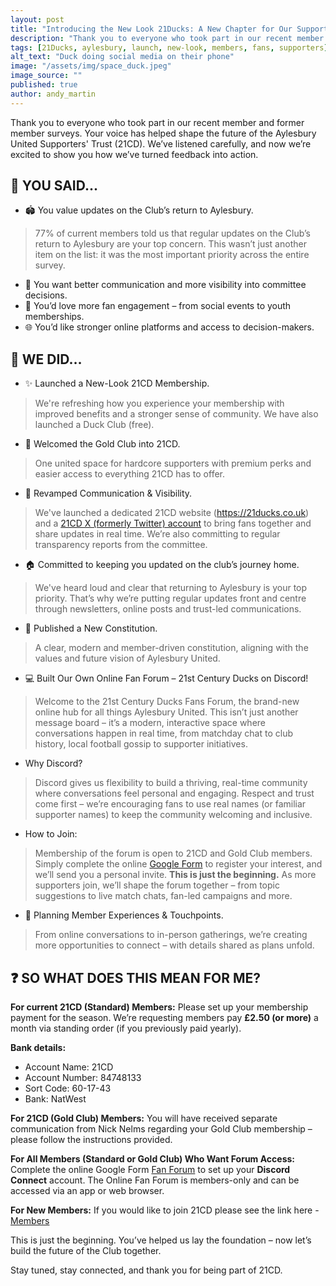 ```yaml
---
layout: post
title: "Introducing the New Look 21Ducks: A New Chapter for Our Supporters"
description: "Thank you to everyone who took part in our recent member and former member surveys. Your voice has helped shape the future of the Aylesbury United Supporters' Trust (21CD)"
tags: [21Ducks, aylesbury, launch, new-look, members, fans, supporters]
alt_text: "Duck doing social media on their phone"
image: "/assets/img/space_duck.jpeg"
image_source: ""
published: true
author: andy_martin
---
```

Thank you to everyone who took part in our recent member and former member surveys. Your voice has helped shape the future of the Aylesbury United Supporters' Trust (21CD). We’ve listened carefully, and now we’re excited to show you how we’ve turned feedback into action.

## 💬 YOU SAID...
* 🏟 You value updates on the Club’s return to Aylesbury.
> 77% of current members told us that regular updates on the Club’s return to Aylesbury are your top concern. This wasn’t just another item on the list: it was the most important priority across the entire survey.
* 💬 You want better communication and more visibility into committee decisions.
* 🎉 You’d love more fan engagement – from social events to youth memberships.
* 🌐 You’d like stronger online platforms and access to decision-makers.

## 🚀 WE DID…
* ✨ Launched a New-Look 21CD Membership.
> We're refreshing how you experience your membership with improved benefits and a stronger sense of community. We have also launched a Duck Club (free).
* 🥇 Welcomed the Gold Club into 21CD.
> One united space for hardcore supporters with premium perks and easier access to everything 21CD has to offer.
* 📢 Revamped Communication & Visibility.
>We've launched a dedicated 21CD website (https://21ducks.co.uk) and a [21CD X (formerly Twitter) account](https://x.com/21DucksTrust) to bring fans together and share updates in real time. We’re also committing to regular transparency reports from the committee.
* 🏠 Committed to keeping you updated on the club’s journey home.
> We've heard loud and clear that returning to Aylesbury is your top priority. That’s why we’re putting regular updates front and centre through newsletters, online posts and trust-led communications.
* 📜 Published a New Constitution.
> A clear, modern and member-driven constitution, aligning with the values and future vision of Aylesbury United.
* 💻 Built Our Own Online Fan Forum – 21st Century Ducks on Discord!
> Welcome to the 21st Century Ducks Fans Forum, the brand-new online hub for all things Aylesbury United. This isn’t just another message board – it’s a modern, interactive space where conversations happen in real time, from matchday chat to club history, local football gossip to supporter initiatives.
* Why Discord?
> Discord gives us flexibility to build a thriving, real-time community where conversations feel personal and engaging. Respect and trust come first – we’re encouraging fans to use real names (or familiar supporter names) to keep the community welcoming and inclusive.
* How to Join:
> Membership of the forum is open to 21CD and Gold Club members. Simply complete the online [Google Form](/members/forum.html) to register your interest, and we’ll send you a personal invite.
> **This is just the beginning.** As more supporters join, we’ll shape the forum together – from topic suggestions to live match chats, fan-led campaigns and more.

* 🤝 Planning Member Experiences & Touchpoints.
> From online conversations to in-person gatherings, we’re creating more opportunities to connect – with details shared as plans unfold.

## ❓ SO WHAT DOES THIS MEAN FOR ME?
**For current 21CD (Standard) Members:**
Please set up your membership payment for the season. We’re requesting members pay **£2.50 (or more)** a month via standing order (if you previously paid yearly).

**Bank details:**
* Account Name: 21CD
* Account Number: 84748133
* Sort Code: 60-17-43
* Bank: NatWest

**For 21CD (Gold Club) Members:**
You will have received separate communication from Nick Nelms regarding your Gold Club membership – please follow the instructions provided.

**For All Members (Standard or Gold Club) Who Want Forum Access:**
Complete the online Google Form [Fan Forum](/members/forum.html) to set up your **Discord Connect** account. The Online Fan Forum is members-only and can be accessed via an app or web browser.

**For New Members:**
If you would like to join 21CD please see the link here - [Members](/members.html)

This is just the beginning. You’ve helped us lay the foundation – now let’s build the future of the Club together.

Stay tuned, stay connected, and thank you for being part of 21CD.
